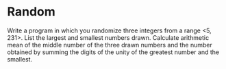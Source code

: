 # Random

Write a program in which you randomize three integers from a range <5, 231>. List the largest and smallest numbers drawn. 
Calculate arithmetic mean of the middle number of the three drawn numbers and the number obtained by summing the digits of the unity of the greatest number and the smallest.


